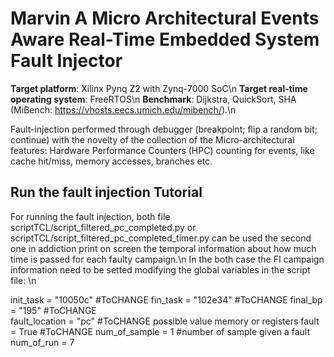 # Marvin A Micro Architectural Events Aware Real-Time Embedded System Fault Injector

**Target platform**: Xilinx Pynq Z2 with Zynq-7000 SoC\n
**Target real-time operating system**: FreeRTOS\n
**Benchmark**: Dijkstra, QuickSort, SHA (MiBench: https://vhosts.eecs.umich.edu/mibench/).\n

Fault-injection performed through debugger (breakpoint; flip a random bit; continue) with the novelty of the collection of the Micro-architectural features: Hardware Performance Counters (HPC) counting for events, like cache hit/miss, memory accesses, branches etc.

## Run the fault injection Tutorial

For running the fault injection, both file scriptTCL/script_filtered_pc_completed.py or scriptTCL/script_filtered_pc_completed_timer.py can be used the second one in addiction print on screen the temporal information about how much time is passed for each faulty campaign.\n
In the both case the FI campaign information need to be setted modifying the global variables in the script file: \n

init_task = "10050c" #ToCHANGE 
fin_task = "102e34"  #ToCHANGE
final_bp = "195"	#ToCHANGE	
fault_location = "pc" #ToCHANGE possible value memory or registers
fault = True		#ToCHANGE
num_of_sample = 1 #number of sample given a fault
num_of_run = 7
